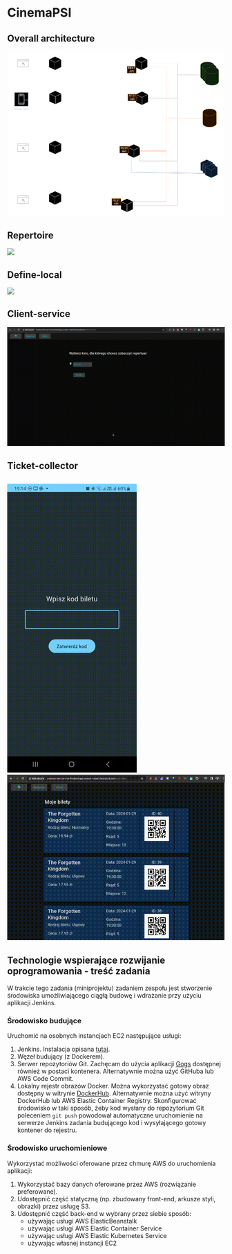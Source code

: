 # CinemaPSI
## Overall architecture
![architecture.drawio.png](.images/architecture.drawio.png)

## Repertoire
![](.images/repertoire.gif)
## Define-local
![](.images/define-local.gif)
## Client-service
![](.images/client-service.gif)
## Ticket-collector
![](.images/ticket-collector.gif)
![](.images/my-tickets.gif)
---

## Technologie wspierające rozwijanie oprogramowania - treść zadania
W trakcie tego zadania (miniprojektu) zadaniem zespołu jest stworzenie środowiska umożliwiającego ciągłą budowę i wdrażanie przy użyciu aplikacji Jenkins.

### Środowisko budujące
Uruchomić na osobnych instancjach EC2 następujące usługi:
1. Jenkins. Instalacja opisana [tutaj](https://www.jenkins.io/doc/book/installing/).
2. Węzeł budujący (z Dockerem).
3. Serwer repozytoriów Git. Zachęcam do użycia aplikacji [Gogs](https://gogs.io/docs/installation) dostępnej również w postaci kontenera. 
   Alternatywnie można użyć GitHuba lub AWS Code Commit.
4. Lokalny rejestr obrazów Docker. Można wykorzystać gotowy obraz dostępny w witrynie [DockerHub](https://docs.docker.com/registry/). 
   Alternatywnie można użyć witryny DockerHub lub AWS Elastic Container Registry.
   Skonfigurować środowisko w taki sposób, żeby kod wysłany do repozytorium Git poleceniem
   `git push` powodował automatyczne uruchomienie na serwerze Jenkins zadania budującego
   kod i wysyłającego gotowy kontener do rejestru.

### Środowisko uruchomieniowe
Wykorzystać możliwości oferowane przez chmurę AWS do uruchomienia aplikacji:
1. Wykorzystać bazy danych oferowane przez AWS (rozwiązanie preferowane).
2. Udostępnić część statyczną (np. zbudowany front-end, arkusze styli, obrazki) przez usługę S3.
3. Udostępnić część back-end w wybrany przez siebie sposób:
   - używając usługi AWS ElasticBeanstalk
   - używając usługi AWS Elastic Container Service
   - używając usługi AWS Elastic Kubernetes Service
   - używając własnej instancji EC2
